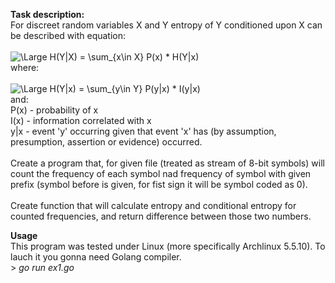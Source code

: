 **Task description:**<br>
For discreet random variables X and Y entropy of Y conditioned upon X can be described with equation:<br><br>
![\Large H(Y|X) = \sum_{x\in X} P(x) * H(Y|x)](https://latex.codecogs.com/svg.latex?H(Y|X)%3D\sum_{x\in%20X}%20P(x)%20*%20H(Y|x))<br>
where:<br><br>
![\Large H(Y|x) = \sum_{y\in Y} P(y|x) * I(y|x)](https://latex.codecogs.com/svg.latex?H(Y|x)%3D\sum_{y\in%20Y}%20P(y|x)%20*%20I(y|x))<br>
and:<br>
  P(x) - probability of x <br>
  I(x) - information correlated with x <br>
  y|x - event 'y' occurring given that event 'x' has (by assumption, presumption, assertion or evidence) occurred. <br><br>
Create a program that, for given file (treated as stream of 8-bit symbols) will count the frequency of each symbol nad frequency of symbol with given prefix (symbol before is given, for fist sign it will be symbol coded as 0).<br><br>
Create function that will calculate entropy and conditional entropy for counted frequencies, and return difference between those two numbers. 

**Usage**<br>
This program was tested under Linux (more specifically Archlinux 5.5.10). To lauch it you gonna need Golang compiler.<br>
\> *go run ex1.go <filename>*
